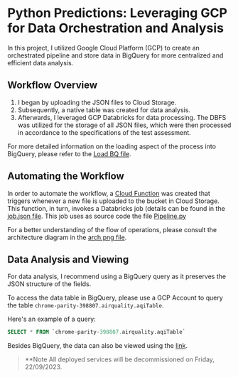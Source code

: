 # Python Predictions: Leveraging GCP for Data Orchestration and Analysis

In this project, I utilized Google Cloud Platform (GCP) to create an orchestrated pipeline and store data in BigQuery for more centralized and efficient data analysis.

## Workflow Overview

1. I began by uploading the JSON files to Cloud Storage.
2. Subsequently, a native table was created for data analysis.
3. Afterwards, I leveraged GCP Databricks for data processing. The DBFS was utilized for the storage of all JSON files, which were then processed in accordance to the specifications of the test assessment.

For more detailed information on the loading aspect of the process into BigQuery, please refer to the [Load BQ file](https://github.com/lhenriquear/python-predictions/blob/main/Load%20BQ.py).

## Automating the Workflow

In order to automate the workflow, a [Cloud Function](https://github.com/lhenriquear/python-predictions/blob/main/main.py) was created that triggers whenever a new file is uploaded to the bucket in Cloud Storage. This function, in turn, invokes a Databricks job (details can be found in the [job.json file](https://github.com/lhenriquear/python-predictions/blob/main/job.json). This job uses as source code the file [Pipeline.py](https://github.com/lhenriquear/python-predictions/blob/main/Pipeline.py)

For a better understanding of the flow of operations, please consult the architecture diagram in the [arch.png file](https://github.com/lhenriquear/python-predictions/blob/main/arch.png).

## Data Analysis and Viewing

For data analysis, I recommend using a BigQuery query as it preserves the JSON structure of the fields. 

To access the data table in BigQuery, please use a GCP Account to query the table `chrome-parity-398807.airquality.aqiTable`.

Here's an example of a query:

```sql
SELECT * FROM `chrome-parity-398807.airquality.aqiTable`
```

Besides BigQuery, the data can also be viewed using the [link](https://docs.google.com/spreadsheets/d/1TELXDGtGKG3s674zB-ipJh6cIqY7KiXS-rcJ0OpfTGI/edit?usp=sharing).

> **Note
   All deployed services will be decommissioned on Friday, 22/09/2023.

